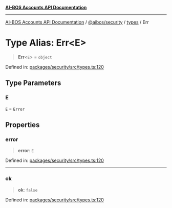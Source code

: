[**AI-BOS Accounts API Documentation**](../../../../README.md)

***

[AI-BOS Accounts API Documentation](../../../../README.md) / [@aibos/security](../../README.md) / [types](../README.md) / Err

# Type Alias: Err\<E\>

> **Err**\<`E`\> = `object`

Defined in: [packages/security/src/types.ts:120](https://github.com/pohlai88/accounts/blob/48103fb36d28b2b9bfb33472b6de2f719773cde9/packages/security/src/types.ts#L120)

## Type Parameters

### E

`E` = `Error`

## Properties

### error

> **error**: `E`

Defined in: [packages/security/src/types.ts:120](https://github.com/pohlai88/accounts/blob/48103fb36d28b2b9bfb33472b6de2f719773cde9/packages/security/src/types.ts#L120)

***

### ok

> **ok**: `false`

Defined in: [packages/security/src/types.ts:120](https://github.com/pohlai88/accounts/blob/48103fb36d28b2b9bfb33472b6de2f719773cde9/packages/security/src/types.ts#L120)
